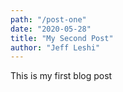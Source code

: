 ```yaml
---
path: "/post-one"
date: "2020-05-28"
title: "My Second Post"
author: "Jeff Leshi"
---
```


This is my first blog post
